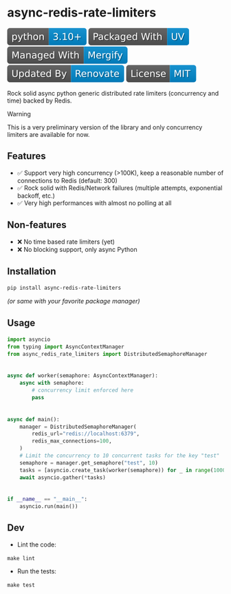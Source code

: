 # async-redis-rate-limiters

![Python Badge](https://raw.githubusercontent.com/fabien-marty/common/refs/heads/main/badges/python310plus.svg)
[![UV Badge](https://raw.githubusercontent.com/fabien-marty/common/refs/heads/main/badges/uv.svg)](https://docs.astral.sh/uv/)
[![Mergify Badge](https://raw.githubusercontent.com/fabien-marty/common/refs/heads/main/badges/mergify.svg)](https://mergify.com/)
[![Renovate Badge](https://raw.githubusercontent.com/fabien-marty/common/refs/heads/main/badges/renovate.svg)](https://docs.renovatebot.com/)
[![MIT Licensed](https://raw.githubusercontent.com/fabien-marty/common/refs/heads/main/badges/mit.svg)](https://en.wikipedia.org/wiki/MIT_License)

Rock solid async python generic distributed rate limiters (concurrency and time) backed by Redis.

> [!WARNING]  
> This is a very preliminary version of the library and only concurrency limiters are available for now.

## Features

- ✅ Support very high concurrency (>100K), keep a reasonable number of connections to Redis (default: 300)
- ✅ Rock solid with Redis/Network failures (multiple attempts, exponential backoff, etc.)
- ✅ Very high performances with almost no polling at all

## Non-features

- ❌ No time based rate limiters (yet)
- ❌ No blocking support, only async Python

## Installation

```bash
pip install async-redis-rate-limiters
```

*(or same with your favorite package manager)*

## Usage

```python
import asyncio
from typing import AsyncContextManager
from async_redis_rate_limiters import DistributedSemaphoreManager


async def worker(semaphore: AsyncContextManager):
    async with semaphore:
        # concurrency limit enforced here
        pass


async def main():
    manager = DistributedSemaphoreManager(
        redis_url="redis://localhost:6379",
        redis_max_connections=100,
    )
    # Limit the concurrency to 10 concurrent tasks for the key "test"
    semaphore = manager.get_semaphore("test", 10)
    tasks = [asyncio.create_task(worker(semaphore)) for _ in range(1000)]
    await asyncio.gather(*tasks)


if __name__ == "__main__":
    asyncio.run(main())

```

## Dev

- Lint the code:

`make lint`

- Run the tests:

`make test`
